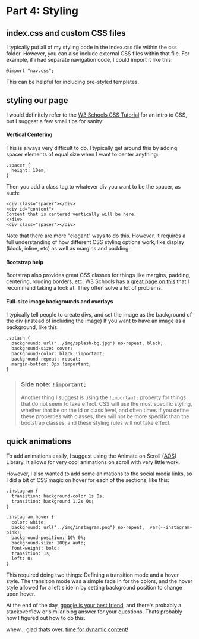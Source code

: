 # Part 4: Styling

## index.css and custom CSS files

I typically put all of my styling code in the index.css file within the css folder. However, you can also include external CSS files within that file. For example, if i had separate navigation code, I could import it like this:

```
@import "nav.css";
```
This can be helpful for including pre-styled templates.

## styling our page
I would definitely refer to the [W3 Schools CSS Tutorial](https://www.w3schools.com/css/default.asp) for an intro to CSS, but I suggest a few small tips for sanity:

#### Vertical Centering
This is always very difficult to do. I typically get around this by adding spacer elements of equal size when I want to center anything:

```
.spacer {
  height: 10em;
}
```

Then you add a class tag to whatever div you want to be the spacer, as such:

```
<div class="spacer"></div>
<div id="content">
Content that is centered vertically will be here.
</div>
<div class="spacer"></div>

```

Note that there are more "elegant" ways to do this. However, it requires a full understanding of how different CSS styling options work, like display (block, inline, etc) as well as margins and padding.


#### Bootstrap help

Bootstrap also provides great CSS classes for things like margins, padding, centering, rouding borders, etc. W3 Schools has a [great page on this](https://www.w3schools.com/bootstrap4/bootstrap_utilities.asp) that I recommend taking a look at. They often solve a lot of problems.


#### Full-size image backgrounds and overlays

I typically tell people to create divs, and set the image as the background of the div (instead of including the image) If you want to have an image as a background, like this:
```
.splash {
  background: url("../img/splash-bg.jpg") no-repeat, black;
  background-size: cover;
  background-color: black !important;
  background-repeat: repeat;
  margin-bottom: 0px !important;
}
```

> ### Side note: ```!important;```
> Another thing I suggest is using the ```!important;``` property for things that do not seem to take effect. CSS will use the most specific styling, whether that be on the id or class level, and often times if you define these properties with classes, they will not be more specific than the bootstrap classes, and these styling rules will not take effect.



## quick animations

To add animations easily, I suggest using the Animate on Scroll ([AOS](https://michalsnik.github.io/aos/)) Library. It allows for very cool animations on scroll with very little work.

However, I also wanted to add some animations to the social media links, so I did a bit of CSS magic on hover for each of the sections, like this:

```
.instagram {
  transition: background-color 1s 0s;
  transition: background 1.2s 0s;
}

.instagram:hover {
  color: white;
  background: url("../img/instagram.png") no-repeat,  var(--instagram-pink);
  background-position: 10% 0%;
  background-size: 100px auto;
  font-weight: bold;
  transition: 1s;
  left: 0;
}
```
This required doing two things: Defining a transition mode and a hover style. The transition mode was a simple fade in for the colors, and the hover style allowed for a left slide in by setting background position to change upon hover.

At the end of the day, [google is your best friend](www.google.com), and there's probably a stackoverflow or similar blog answer for your questions. Thats probably how I figured out how to do this.


whew... glad thats over. [time for dynamic content!](5.Dynamic_Content.md)
